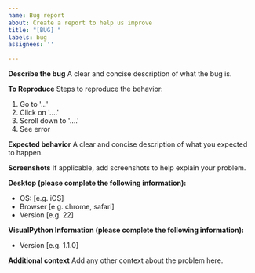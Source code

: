 ```yaml
---
name: Bug report
about: Create a report to help us improve
title: "[BUG] "
labels: bug
assignees: ''

---
```


**Describe the bug**
A clear and concise description of what the bug is.

**To Reproduce**
Steps to reproduce the behavior:
1. Go to '...'
2. Click on '....'
3. Scroll down to '....'
4. See error

**Expected behavior**
A clear and concise description of what you expected to happen.

**Screenshots**
If applicable, add screenshots to help explain your problem.

**Desktop (please complete the following information):**
 - OS: [e.g. iOS] 
 - Browser [e.g. chrome, safari] 
 - Version [e.g. 22] 

**VisualPython Information (please complete the following information):**
 - Version [e.g. 1.1.0] 

**Additional context**
Add any other context about the problem here.
